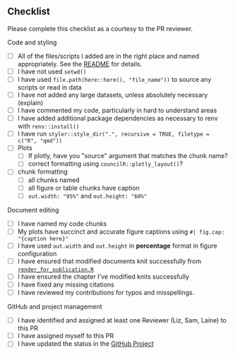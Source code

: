 ## Checklist

Please complete this checklist as a courtesy to the PR reviewer.  

Code and styling
* [ ] All of the files/scripts I added are in the right place and named appropriately. See the [README](https://github.com/Metropolitan-Council/ghg-cprg/blob/main/README.md) for details.
* [ ] I have not used `setwd()`
* [ ] I have used `file.path(here::here(), "file_name"))` to source any scripts or read in data
* [ ] I have not added any large datasets, unless absolutely necessary (explain)
* [ ] I have commented my code, particularly in hard to understand areas
* [ ] I have added additional package dependencies as necessary to renv with `renv::install()`
* [ ] I have run `styler::style_dir(".", recursive = TRUE, filetype = c("R", "qmd"))`
* [ ] Plots
  - [ ] If plotly, have you "source" argument that matches the chunk name? 
  - [ ] correct formatting using `councilR::plotly_layout()`?
* [ ] chunk formatting
  - [ ] all chunks named
  - [ ] all figure or table chunks have caption
  - [ ] `out.width: "95%"` and `out.height: "60%"`

Document editing
* [ ] I have named my code chunks
* [ ] My plots have succinct and accurate figure captions using `#| fig.cap: "{caption here}"`
* [ ] I have used `out.width` and `out.height` in **percentage** format in figure configuration
* [ ] I have ensured that modified documents knit successfully from [`render_for_publication.R`](https://github.com/Metropolitan-Council/ghg-cprg/blob/main/R/render_for_publication.R)
* [ ] I have ensured the chapter I've modified knits successfully
* [ ] I have fixed any missing citations
* [ ] I have reviewed my contributions for typos and misspellings.

GitHub and project management
* [ ] I have identified and assigned at least one Reviewer (Liz, Sam, Laine) to this PR
* [ ] I have assigned myself to this PR
* [ ] I have updated the status in the [GitHub Project](https://github.com/orgs/Metropolitan-Council/projects/8/views/1)
